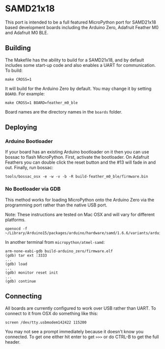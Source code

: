 # SAMD21x18

This port is intended to be a full featured MicroPython port for SAMD21x18 based
development boards including the Arduino Zero, Adafruit Feather M0 and Adafruit
M0 BLE.

## Building

The Makefile has the ability to build for a SAMD21x18, and by default
includes some start-up code and also enables a UART for communication.  To
build:

    make CROSS=1

It will build for the Arduino Zero by default. You may change it by setting
`BOARD`. For example:

    make CROSS=1 BOARD=feather_m0_ble

Board names are the directory names in the `boards` folder.

## Deploying

### Arduino Bootloader
If your board has an existing Arduino bootloader on it then you can use bossac
to flash MicroPython. First, activate the bootloader. On Adafruit Feathers you
can double click the reset button and the #13 will fade in and out. Finally,
run bossac:

    tools/bossac_osx -e -w -v -b -R build-feather_m0_ble/firmware.bin

### No Bootloader via GDB
This method works for loading MicroPython onto the Arduino Zero via the
programming port rather than the native USB port.

Note: These instructions are tested on Mac OSX and will vary for different
platforms.

    openocd -f ~/Library/Arduino15/packages/arduino/hardware/samd/1.6.6/variants/arduino_zero/openocd_scripts/arduino_zero.cfg

In another terminal from `micropython/atmel-samd`:

    arm-none-eabi-gdb build-arduino_zero/firmware.elf
    (gdb) tar ext :3333
    ...
    (gdb) load
    ...
    (gdb) monitor reset init
    ...
    (gdb) continue

## Connecting
All boards are currently configured to work over USB rather than UART. To
connect to it from OSX do something like this:

    screen /dev/tty.usbmodem142422 115200

You may not see a prompt immediately because it doesn't know you connected. To
get one either hit enter to get `>>>` or do CTRL-B to get the full header.

